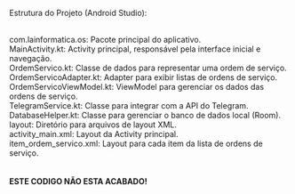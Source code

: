 Estrutura do Projeto (Android Studio):<br><br>

com.lainformatica.os: Pacote principal do aplicativo.<br>
MainActivity.kt: Activity principal, responsável pela interface inicial e navegação.<br>
OrdemServico.kt: Classe de dados para representar uma ordem de serviço.<br>
OrdemServicoAdapter.kt: Adapter para exibir listas de ordens de serviço.<br>
OrdemServicoViewModel.kt: ViewModel para gerenciar os dados das ordens de serviço.<br>
TelegramService.kt: Classe para integrar com a API do Telegram.<br>
DatabaseHelper.kt: Classe para gerenciar o banco de dados local (Room).<br>
layout: Diretório para arquivos de layout XML.<br>
activity_main.xml: Layout da Activity principal.<br>
item_ordem_servico.xml: Layout para cada item da lista de ordens de serviço.<br>
<br>
<br>
**ESTE CODIGO NÃO ESTA ACABADO!**
